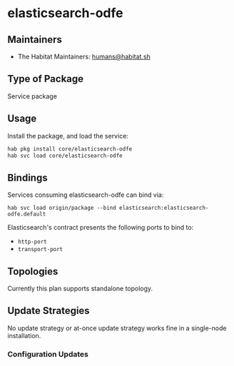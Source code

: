 # elasticsearch-odfe

## Maintainers

* The Habitat Maintainers: <humans@habitat.sh>

## Type of Package

Service package

## Usage

Install the package, and load the service:

```bash
hab pkg install core/elasticsearch-odfe
hab svc load core/elasticsearch-odfe
```

## Bindings

Services consuming elasticsearch-odfe can bind via:

```
hab svc load origin/package --bind elasticsearch:elasticsearch-odfe.default
```

Elasticsearch's contract presents the following ports to bind to:

- `http-port`
- `transport-port`

## Topologies

Currently this plan supports standalone topology.

## Update Strategies

No update strategy or at-once update strategy works fine in a single-node installation.



### Configuration Updates
